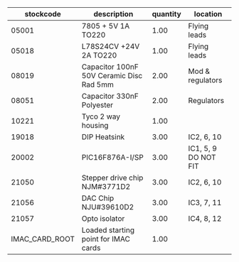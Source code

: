 |stockcode|description|quantity|location|
|---------|-----------|--------|--------|
|05001|7805 + 5V 1A TO220|1.00|Flying leads|
|05018|L78S24CV +24V 2A TO220|1.00|Flying leads|
|08019|Capacitor 100nF 50V Ceramic Disc Rad 5mm|2.00|Mod & regulators|
|08051|Capacitor 330nF Polyester|2.00|Regulators|
|10221|Tyco 2 way housing|1.00||
|19018|DIP Heatsink|3.00|IC2, 6, 10|
|20002|PIC16F876A-I/SP|3.00|IC1, 5,  9  DO NOT FIT|
|21050|Stepper drive chip NJM#3771D2|3.00|IC2, 6, 10|
|21056|DAC Chip  NJU#39610D2|3.00|IC3, 7, 11|
|21057|Opto isolator|3.00|IC4, 8, 12|
|IMAC_CARD_ROOT|Loaded starting point for IMAC cards|1.00||
